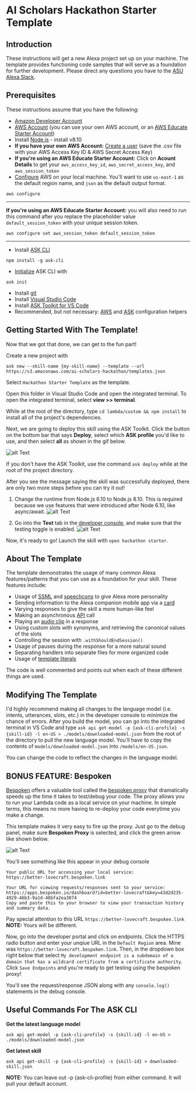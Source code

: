 # AI Scholars Hackathon Starter Template

## Introduction

These instructions will get a new Alexa project set up on your machine. The template provides functioning code samples that will serve as a foundation for further development. Please direct any questions you have to the [ASU Alexa Slack](http://links.asu.edu/asualexaslack).

## Prerequisites

These instructions assume that you have the following:

* [Amazon Developer Account](https://developer.amazon.com/)
* [AWS Account](https://aws.amazon.com/) (you can use your own AWS account, or an [AWS Educate Starter Account](https://www.awseducate.com/signin/SiteLogin))
* Install [Node.js](https://nodejs.org/en/) - install v8.10
* **If you have your own AWS Account:** [Create a user](http://docs.aws.amazon.com/IAM/latest/UserGuide/getting-started_create-admin-group.html) (save the .csv file with your AWS Access Key ID & AWS Secret Access Key)
* **If you're using an AWS Educate Starter Account:** Click on **Acount Details** to get your `aws_access_key_id`, `aws_secret_access_key`, and `aws_session_token`
* [Configure](http://docs.aws.amazon.com/cli/latest/userguide/cli-chap-getting-started.html) AWS on your local machine. You'll want to use `us-east-1` as the default region name, and `json` as the default output format.

```
aws configure
```
------
**If you're using an AWS Educate Starter Account:** you will also need to run this command after you replace the placeholder value `default_session_token` with your unique session token.
```
aws configure set aws_session_token default_session_token
```
------
* Install [ASK CLI](https://developer.amazon.com/docs/smapi/quick-start-alexa-skills-kit-command-line-interface.html)
```
npm install -g ask-cli
```
* [Initialize](https://developer.amazon.com/docs/smapi/ask-cli-command-reference.html#init-command) ASK CLI with
```
ask init
```
* Install [git](https://git-scm.com/book/en/v2/Getting-Started-Installing-Git)
* Install [Visual Studio Code](https://code.visualstudio.com/)
* Install [ASK Toolkit for VS Code](https://marketplace.visualstudio.com/items?itemName=ask-toolkit.alexa-skills-kit-toolkit)
* Recommended, but not necessary: [AWS](https://marketplace.visualstudio.com/items?itemName=mark-tucker.aws-cli-configure) and [ASK](https://marketplace.visualstudio.com/items?itemName=mark-tucker.ask-cli-configure) configuration helpers

## Getting Started With The Template!

Now that we got that done, we can get to the fun part!

Create a new project with
```
ask new --skill-name {my-skill-name} --template --url https://s3.amazonaws.com/ai-scholars-hackathon/templates.json
```
Select `Hackathon Starter Template` as the template.

Open this folder in Visual Studio Code and open the integrated terminal. To open the integrated terminal, select **view >> terminal**.

While at the root of the directory, type `cd lambda/custom && npm install` to install all of the project's dependencies.

Next, we are going to deploy this skill using the ASK Toolkit. Click the button on the bottom bar that says **Deploy**, select which **ASK profile** you'd like to use, and then select **all** as shown in the gif below.

![alt Text](https://s3.amazonaws.com/ai-scholars-hackathon/ask-toolkit-deploy.gif)

If you don't have the ASK Toolkit, use the command `ask deploy` while at the root of the project directory.

After you see the message saying the skill was successfully deployed, there are only two more steps before you can try it out!

1. Change the runtime from Node.js 6.10 to Node.js 8.10. This is required because we use features that were introduced after Node 6.10, like async/await.
![alt Text](https://s3.amazonaws.com/ai-scholars-hackathon/lambda-select-runtime.png)

2. Go into the **Test** tab in the [developer console](https://developer.amazon.com/), and make sure that the testing toggle is enabled.
![alt Text](https://s3.amazonaws.com/ai-scholars-hackathon/ask-toggle-test-enabled.png)

Now, it's ready to go! Launch the skill with `open hackathon starter`.

## About The Template

The template demonstrates the usage of many common Alexa features/patterns that you can use as a foundation for your skill. These features include:

* Usage of [SSML](https://developer.amazon.com/docs/custom-skills/speech-synthesis-markup-language-ssml-reference.html) and [speechcons](https://developer.amazon.com/docs/custom-skills/speechcon-reference-interjections-english-us.html) to give Alexa more personality
* Sending information to the Alexa companion mobile app via a [card](https://developer.amazon.com/docs/custom-skills/include-a-card-in-your-skills-response.html)
* Varying responses to give the skill a more human-like feel
* Making an asynchronous [API](https://www.programmableweb.com/apis/directory) call
* Playing an [audio clip](https://developer.amazon.com/docs/custom-skills/ask-soundlibrary.html) in a response
* Using custom slots with synonyms, and retrieving the canonical values of the slots
* Controlling the session with `.withShouldEndSession()`
* Usage of pauses during the response for a more natural sound
* Separating handlers into separate files for more organized code
* Usage of [template literals](https://developer.mozilla.org/en-US/docs/Web/JavaScript/Reference/Template_literals)

The code is well commented and points out when each of these different things are used.

## Modifying The Template

I'd highly recommend making all changes to the language model (i.e. intents, utterances, slots, etc.) in the developer console to minimize the chance of errors. After you build the model, you can go into the integrated terminal in VS Code and type `ask api get-model -p {ask-cli-profile} -s {skill-id} -l en-US > ./models/downloaded-model.json` from the root of the directory to pull the new language model. You'll have to copy the contents of `models/downloaded-model.json` into `/models/en-US.json`.

You can change the code to reflect the changes in the language model.

## BONUS FEATURE: Bespoken
[Bespoken](https://bespoken.io/) offers a valuable tool called the [bespoken proxy](http://docs.bespoken.io/en/latest/commands/proxy/) that dramatically speeds up the time it takes to test/debug your code. The proxy allows you to run your Lambda code as a local service on your machine. In simple terms, this means no more having to re-deploy your code everytime you make a change.

This template makes it very easy to fire up the proxy. Just go to the debug panel, make sure **Bespoken Proxy** is selected, and click the green arrow like shown below.

![alt Text](https://s3.amazonaws.com/ai-scholars-hackathon/vscode-bespoken.png)

You'll see something like this appear in your debug console
```
Your public URL for accessing your local service:
https://better-lovecraft.bespoken.link

Your URL for viewing requests/responses sent to your service:
https://apps.bespoken.io/dashboard?id=better-lovecraft&key=43d2d235-4929-46b3-9a1d-48bfa2ea3074
Copy and paste this to your browser to view your transaction history and summary data.
```
Pay special attention to this URL `https://better-lovecraft.bespoken.link` **NOTE:** Yours will be different.

Now, go into the developer portal and click on endpoints. Click the HTTPS radio button and enter your unqiue URL in the `Default Region` area. Mine was `https://better-lovecraft.bespoken.link`. Then, in the dropdown box right below that select `My development endpoint is a subdomain of a domain that has a wildcard certificate from a certificate authority`. Click `Save Endpoints` and you're ready to get testing using the bespoken proxy!

You'll see the request/response JSON along with any `console.log()` statements in the debug console.

## Useful Commands For The ASK CLI

**Get the latest language model**
```
ask api get-model -p {ask-cli-profile} -s {skill-id} -l en-US > ./models/downloaded-model.json
```

**Get latest skill**
```
ask api get-skill -p {ask-cli-profile} -s {skill-id} > downloaded-skill.json
```

**NOTE:** You can leave out -p {ask-cli-profile} from either command. It will pull your default account.
